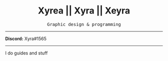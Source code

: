 <h1 align="center">
Xyrea || Xyra || Xeyra
</h1>

<p align="center">
<kbd>
Graphic design & programming
</kbd>
</p>

---

**Discord:** Xyra#1565

---

I do guides and stuff
